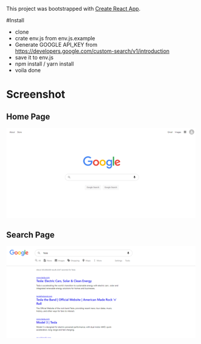 This project was bootstrapped with [Create React App](https://github.com/facebookincubator/create-react-app).

#Install
- clone
- crate env.js from env.js.example
- Generate GOOGLE API_KEY from https://developers.google.com/custom-search/v1/introduction
- save it to env.js
- npm install / yarn install
- voila done

# Screenshot

## Home Page
![Home Page](https://raw.githubusercontent.com/azharimm/google-search-clone/master/Home.PNG)

## Search Page
![Search Page](https://raw.githubusercontent.com/azharimm/google-search-clone/master/Search.PNG)